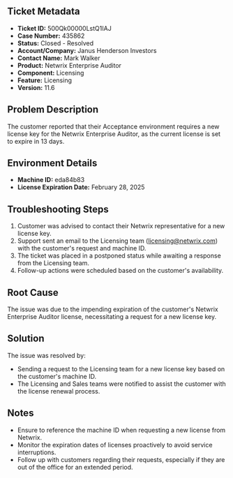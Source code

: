 ## Ticket Metadata
- **Ticket ID:** 500Qk00000LstQ1IAJ
- **Case Number:** 435862
- **Status:** Closed - Resolved
- **Account/Company:** Janus Henderson Investors
- **Contact Name:** Mark Walker
- **Product:** Netwrix Enterprise Auditor
- **Component:** Licensing
- **Feature:** Licensing
- **Version:** 11.6

## Problem Description
The customer reported that their Acceptance environment requires a new license key for the Netwrix Enterprise Auditor, as the current license is set to expire in 13 days.

## Environment Details
- **Machine ID:** eda84b83
- **License Expiration Date:** February 28, 2025

## Troubleshooting Steps
1. Customer was advised to contact their Netwrix representative for a new license key.
2. Support sent an email to the Licensing team (licensing@netwrix.com) with the customer's request and machine ID.
3. The ticket was placed in a postponed status while awaiting a response from the Licensing team.
4. Follow-up actions were scheduled based on the customer's availability.

## Root Cause
The issue was due to the impending expiration of the customer's Netwrix Enterprise Auditor license, necessitating a request for a new license key.

## Solution
The issue was resolved by:
- Sending a request to the Licensing team for a new license key based on the customer's machine ID.
- The Licensing and Sales teams were notified to assist the customer with the license renewal process.

## Notes
- Ensure to reference the machine ID when requesting a new license from Netwrix.
- Monitor the expiration dates of licenses proactively to avoid service interruptions.
- Follow up with customers regarding their requests, especially if they are out of the office for an extended period.